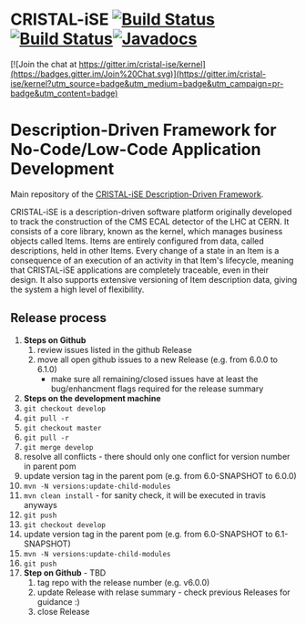 CRISTAL-iSE [![Build Status](https://img.shields.io/travis/com/cristal-ise/cristal-ise/master?label=master)](https://travis-ci.org/cristal-ise/cristal-ise)[![Build Status](https://img.shields.io/travis/com/cristal-ise/cristal-ise/develop?label=develop)](https://travis-ci.org/cristal-ise/cristal-ise)[![Javadocs](http://javadoc.io/badge/org.cristalise/cristalise.svg)](http://javadoc.io/doc/org.cristalise)
==================

[![Join the chat at https://gitter.im/cristal-ise/kernel](https://badges.gitter.im/Join%20Chat.svg)](https://gitter.im/cristal-ise/kernel?utm_source=badge&utm_medium=badge&utm_campaign=pr-badge&utm_content=badge)

# Description-Driven Framework for No-Code/Low-Code Application Development 
Main repository of the [CRISTAL-iSE Description-Driven Framework](http://cristal-ise.github.io/).

CRISTAL-iSE is a description-driven software platform originally developed to track the construction of the CMS ECAL detector of the LHC at CERN. It consists of a core library, known as the kernel, which manages business objects called Items. Items are entirely configured from data, called descriptions, held in other Items. Every change of a state in an Item is a consequence of an execution of an activity in that Item's lifecycle, meaning that CRISTAL-iSE applications are completely traceable, even in their design. It also supports extensive versioning of Item description data, giving the system a high level of flexibility.


## Release process
1. **Steps on Github**
   1. review issues listed in the github Release
   1. move all open github issues to a new Release (e.g. from 6.0.0 to 6.1.0)
      - make sure all remaining/closed issues have at least the bug/enhancment flags required for the release summary
1.  **Steps on the development machine**
   1. `git checkout develop`
   1. `git pull -r`
   1. `git checkout master`
   1. `git pull -r`
   1. `git merge develop`
   1. resolve all conflicts - there should only one conflict for version number in parent pom
   1. update version tag in the parent pom (e.g. from 6.0-SNAPSHOT to 6.0.0)
   1. `mvn -N versions:update-child-modules`
   1. `mvn clean install` - for sanity check, it will be executed in travis anyways
   1. `git push`
   1. `git checkout develop`
   1. update version tag in the parent pom (e.g. from 6.0-SNAPSHOT to 6.1-SNAPSHOT)
   1. `mvn -N versions:update-child-modules`
   1. `git push`
1. **Step on Github** - TBD
   1. tag repo with the release number (e.g. v6.0.0)
   1. update Release with relase summary - check previous Releases for guidance :)
   1. close Release